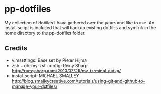 # pp-dotfiles

My collection of dotfiles I have gathered over the years and like to use. An install script is included that will backup existing dotfiles and symlink in the home directory to the pp-dotfiles folder.

## Credits

* vimsettings: Base set by Pieter Hijma
* zsh + oh-my-zsh config: Remy Sharp http://remysharp.com/2013/07/25/my-terminal-setup/ 
* install script: MICHAEL SMALLEY http://blog.smalleycreative.com/tutorials/using-git-and-github-to-manage-your-dotfiles/
